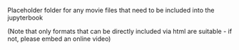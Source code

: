 Placeholder folder for any movie files that need to be included into the jupyterbook 

(Note that only formats that can be directly included via html are suitable - if not, please embed an online video)
